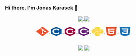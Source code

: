 ### Hi there. I'm Jonas Karasek 👋

<div align="center">
  <a href="https://github.com/jonasKarasek">
  <img align="center" height="180em" src="https://github-readme-stats.vercel.app/api/top-langs/?username=jonasKarasek&card_width=240&layout=compact&langs_count=10 &border_radius=15&bg_color=000000&border_color=ffff00&hide_border=true&title_color=FF7800&text_color=00C618"/>
  <img align="center" height="180em" src="https://github-readme-stats.vercel.app/api?username=jonasKarasek&show_icons=true&include_all_commits=true&count_private=true&border_radius=15&bg_color=000000&border_color=ffff00&hide_rank=true&hide_border=true&title_color=FF7800&text_color=00C618&icon_color=133CAC&hide=stars"/>
   </div>
  
<div align="center" style="display: inline_block"><br>  
  <img align="center" alt="Jonas-Git" height="30" width="40" src="https://raw.githubusercontent.com/devicons/devicon/master/icons/git/git-plain.svg">
  <img align="center" alt="Jonas-C" height="30" width="40" src="https://raw.githubusercontent.com/devicons/devicon/master/icons/c/c-plain.svg">
  <img align="center" alt="Jonas-Cplusplus" height="30" width="40" src="https://raw.githubusercontent.com/devicons/devicon/master/icons/cplusplus/cplusplus-plain.svg">
  <img align="center" alt="Jonas-Csharp" height="30" width="40" src="https://raw.githubusercontent.com/devicons/devicon/master/icons/csharp/csharp-plain.svg">
  <img align="center" alt="Jonas-Python" height="30" width="40" src="https://raw.githubusercontent.com/devicons/devicon/master/icons/python/python-plain.svg">
  <img align="center" alt="Jonas-HTML" height="30" width="40" src="https://raw.githubusercontent.com/devicons/devicon/master/icons/html5/html5-plain.svg">
  <img align="center" alt="Jonas-CSS" height="30" width="40" src="https://raw.githubusercontent.com/devicons/devicon/master/icons/css3/css3-plain.svg">
</div>
  
  ##
  
<div align="center">
  <a href = "mailto:jonas.karasek@hotmail.com"><img src="https://img.shields.io/badge/-email-%23333?style=for-the-badge&logo=gmail&logoColor=white" target="_blank"></a>
  <a href="https://www.linkedin.com/in/jkarasek" target="_blank"><img src="https://img.shields.io/badge/-LinkedIn-%230077B5?style=for-the-badge&logo=linkedin&logoColor=white" target="_blank"></a> 
  
</div>
